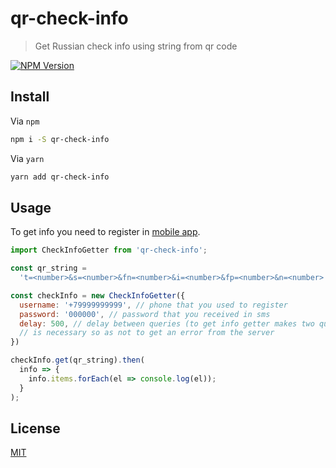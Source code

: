 # qr-check-info

> Get Russian check info using string from qr code

[![NPM Version][npm-image]][npm-url]

## Install

Via `npm`
```bash
npm i -S qr-check-info
```

Via `yarn`
```bash
yarn add qr-check-info
```

## Usage

To get info you need to register in [mobile app](https://kkt-online.nalog.ru/).

```javascript
import CheckInfoGetter from 'qr-check-info';

const qr_string =
  't=<number>&s=<number>&fn=<number>&i=<number>&fp=<number>&n=<number>'; // string from qr code

const checkInfo = new CheckInfoGetter({
  username: '+79999999999', // phone that you used to register
  password: '000000', // password that you received in sms
  delay: 500, // delay between queries (to get info getter makes two queries)
  // is necessary so as not to get an error from the server
})

checkInfo.get(qr_string).then(
  info => {
    info.items.forEach(el => console.log(el));
  }
);
```

## License

[MIT](http://vjpr.mit-license.org)

[npm-image]: https://img.shields.io/npm/v/live-xxx.svg
[npm-url]: https://npmjs.org/package/qr-check-info
